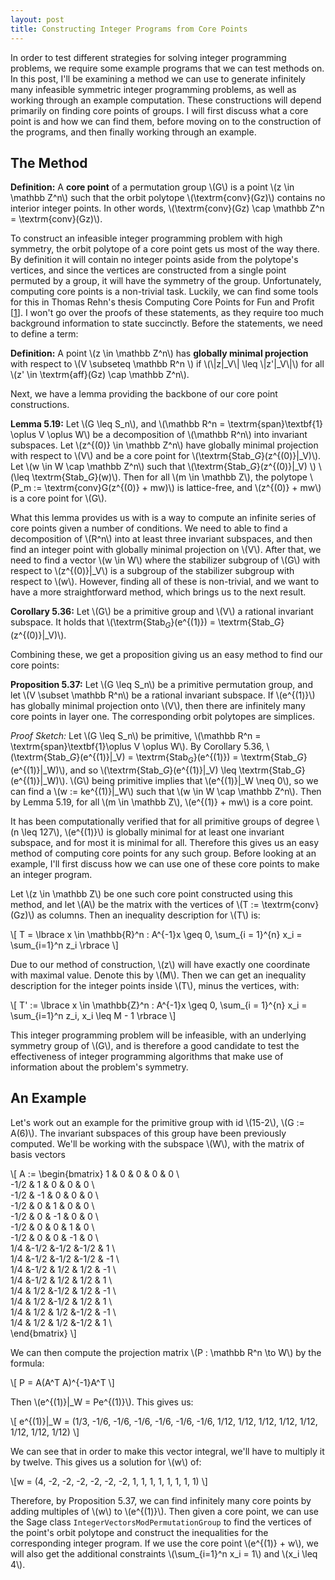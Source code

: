 ```yaml
---
layout: post
title: Constructing Integer Programs from Core Points
---
```


In order to test different strategies for solving integer programming problems, we require some example programs that we can test methods on. In this post, I'll be examining a method we can use to generate infinitely many infeasible symmetric integer programming problems, as well as working through an example computation. These constructions will depend primarily on finding core points of groups. I will first discuss what a core point is and how we can find them, before moving on to the construction of the programs, and then finally working through an example.

## The Method

__Definition:__ A __core point__ of a permutation group \\(G\\) is a point \\(z \in \mathbb Z^n\\) such that the orbit polytope \\(\textrm{conv}(Gz)\\) contains no interior integer points. In other words, \\(\textrm{conv}(Gz) \cap \mathbb Z^n = \textrm{conv}(Gz)\\).

To construct an infeasible integer programming problem with high symmetry, the orbit polytope of a core point gets us most of the way there. By definition it will contain no integer points aside from the polytope's vertices, and since the vertices are constructed from a single point permuted by a group, it will have the symmetry of the group. Unfortunately, computing core points is a non-trivial task. Luckily, we can find some tools for this in Thomas Rehn's thesis Computing Core Points for Fun and Profit \[[1]]. I won't go over the proofs of these statements, as they require too much background information to state succinctly. Before the statements, we need to define a term:

__Definition:__ A point \\(z \in \mathbb Z^n\\) has __globally minimal projection__ with respect to \\(V \subseteq \mathbb R^n \\) if \\(\\|z\|_V\\| \leq \\|z'\|_V\\|\\) for all \\(z' \in \textrm{aff}(Gz) \cap \mathbb Z^n\\).

Next, we have a lemma providing the backbone of our core point constructions.

__Lemma 5.19:__ Let \\(G \leq S_n\\), and \\(\mathbb R^n = \textrm{span}\textbf{1} \oplus V \oplus W\\) be a decomposition of \\(\mathbb R^n\\) into invariant subspaces. Let \\(z^{(0)} \in \mathbb Z^n\\) have globally minimal projection with respect to \\(V\\) and be a core point for \\(\textrm{Stab$\_G$}(z^{(0)}\|_V)\\). Let \\(w \in W \cap \mathbb Z^n\\) such that \\(\textrm{Stab$\_G$}(z^{(0)}\|_V) \\) \\(\leq \textrm{Stab$\_G$}(w)\\). Then for all \\(m \in \mathbb Z\\), the polytope \\(P_m := \textrm{conv}G(z^{(0)} + mw)\\) is lattice-free, and \\(z^{(0)} + mw\\) is a core point for \\(G\\).

What this lemma provides us with is a way to compute an infinite series of core points given a number of conditions. We need to able to find a decomposition of \\(R^n\\) into at least three invariant subspaces, and then find an integer point with globally minimal projection on \\(V\\). After that, we need to find a vector \\(w \in W\\) where the stabilizer subgroup of \\(G\\) with respect to \\(z^{(0)}\|_V\\) is a subgroup of the stabilizer subgroup with respect to \\(w\\). However, finding all of these is non-trivial, and we want to have a more straightforward method, which brings us to the next result.

__Corollary 5.36:__ Let \\(G\\) be a primitive group and \\(V\\) a rational invariant subspace. It holds that \\(\textrm{Stab$_G$}(e^{(1)}) = \textrm{Stab$\_G$}(z^{(0)}\|_V)\\).

Combining these, we get a proposition giving us an easy method to find our core points:

__Proposition 5.37:__ Let \\(G \leq S_n\\) be a primitive permutation group, and let \\(V \subset \mathbb R^n\\) be a rational invariant subspace. If \\(e^{(1)}\\) has globally minimal projection onto \\(V\\), then there are infinitely many core points in layer one. The corresponding orbit polytopes are simplices.

_Proof Sketch:_ Let \\(G \leq S_n\\) be primitive, \\(\mathbb R^n = \textrm{span}\textbf{1}\oplus V \oplus W\\). By Corollary 5.36, \\(\textrm{Stab$\_G$}(e^{(1)}\|_V) = \textrm{Stab$_G$}(e^{(1)}) = \textrm{Stab$\_G$}(e^{(1)}\|_W)\\), and so \\(\textrm{Stab$\_G$}(e^{(1)}\|_V) \leq \textrm{Stab$\_G$}(e^{(1)}\|_W)\\). \\(G\\) being primitive implies that \\(e^{(1)}\|_W \neq 0\\), so we can find a \\(w := ke^{(1)}\|_W\\) such that \\(w \in W \cap \mathbb Z^n\\). Then by Lemma 5.19, for all \\(m \in \mathbb Z\\), \\(e^{(1)} + mw\\) is a core point.

It has been computationally verified that for all primitive groups of degree \\(n \leq 127\\), \\(e^{(1)}\\) is globally minimal for at least one invariant subspace, and for most it is minimal for all. Therefore this gives us an easy method of computing core points for any such group. Before looking at an example, I'll first discuss how we can use one of these core points to make an integer program.

Let \\(z \in \mathbb Z\\) be one such core point constructed using this method, and let \\(A\\) be the matrix with the vertices of \\(T := \textrm{conv}(Gz)\\) as columns. Then an inequality description for \\(T\\) is:

\\[ T = \lbrace x \in \mathbb{R}^n : A^{-1}x \geq 0, \sum_{i = 1}^{n} x_i = \sum_{i=1}^n z_i \rbrace \\]

Due to our method of construction, \\(z\\) will have exactly one coordinate with maximal value. Denote this by \\(M\\). Then we can get an inequality description for the integer points inside \\(T\\), minus the vertices, with:

\\[ T' := \lbrace x \in \mathbb{Z}^n : A^{-1}x \geq 0, \sum_{i = 1}^{n} x_i = \sum_{i=1}^n z_i, x_i \leq M - 1 \rbrace \\]

This integer programming problem will be infeasible, with an underlying symmetry group of \\(G\\), and is therefore a good candidate to test the effectiveness of integer programming algorithms that make use of information about the problem's symmetry.

## An Example

Let's work out an example for the primitive group with id \\(15-2\\), \\(G := A(6)\\). The invariant subspaces of this group have been previously computed. We'll be working with the subspace \\(W\\), with the matrix of basis vectors

\\[
A :=
\begin{bmatrix}
   1 &   0 &   0 &   0 &   0 \\\
-1/2 &   1 &   0 &   0 &   0 \\\
-1/2 &  -1 &   0 &   0 &   0 \\\
-1/2 &   0 &   1 &   0 &   0 \\\
-1/2 &   0 &  -1 &   0 &   0 \\\
-1/2 &   0 &   0 &   1 &   0 \\\
-1/2 &   0 &   0 &  -1 &   0 \\\
 1/4 &-1/2 &-1/2 &-1/2 &   1 \\\
 1/4 &-1/2 &-1/2 &-1/2 &  -1 \\\
 1/4 &-1/2 & 1/2 & 1/2 &  -1 \\\
 1/4 &-1/2 & 1/2 & 1/2 &   1 \\\
 1/4 & 1/2 &-1/2 & 1/2 &  -1 \\\
 1/4 & 1/2 &-1/2 & 1/2 &   1 \\\
 1/4 & 1/2 & 1/2 &-1/2 &  -1 \\\
 1/4 & 1/2 & 1/2 &-1/2 &   1 \\\
\end{bmatrix}
\\]

We can then compute the projection matrix \\(P : \mathbb R^n \to W\\) by the formula:

\\[ P = A(A^T A)^{-1}A^T \\]

Then \\(e^{(1)}\|_W = Pe^{(1)}\\). This gives us:

\\[ e^{(1)}\|_W = (1/3, -1/6, -1/6, -1/6, -1/6, -1/6, -1/6, 1/12, 1/12, 1/12, 1/12, 1/12, 1/12, 1/12, 1/12)
\\]

We can see that in order to make this vector integral, we'll have to multiply it by twelve. This gives us a solution for \\(w\\) of:

\\[w = (4, -2, -2, -2, -2, -2, -2, 1, 1, 1, 1, 1, 1, 1, 1)
\\]

Therefore, by Proposition 5.37, we can find infinitely many core points by adding multiples of \\(w\\) to \\(e^{(1)}\\). Then given a core point, we can use the Sage class `IntegerVectorsModPermutationGroup` to find the vertices of the point's orbit polytope and construct the inequalities for the corresponding integer program. If we use the core point \\(e^{(1)} + w\\), we will also get the additional constraints \\(\sum_{i=1}^n x_i = 1\\) and \\(x_i \leq 4\\).

[1]: http://rosdok.uni-rostock.de/file/rosdok_disshab_0000001151/rosdok_derivate_0000005285/Dissertation_Rehn_2014.pdf
